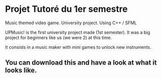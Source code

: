 # Projet Tutoré du 1er semestre
Music themed video game. University project.
Using C++ / SFML

UPMusic! is the first university project made (1st semester).
It was a big project for beginners like us (we were 2) at this time.

It consists in a music maker with mini games to unlock new instruments.

You can download this and have a look at what it looks like. 
-

